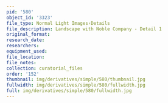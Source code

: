 ```yaml
---
pid: '580'
object_id: '3323'
file_type: Normal Light Images›Details
file_description: Landscape with Noble Company - Detail 1
original_format:
research_date:
researchers:
equipment_used:
file_location:
file_notes:
collection: curatorial_files
order: '152'
thumbnail: img/derivatives/simple/580/thumbnail.jpg
fullwidth: img/derivatives/simple/580/fullwidth.jpg
full: img/derivatives/simple/580/fullwidth.jpg
---
```

